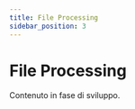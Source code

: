 ```yaml
---
title: File Processing
sidebar_position: 3
---
```


# File Processing

Contenuto in fase di sviluppo.
